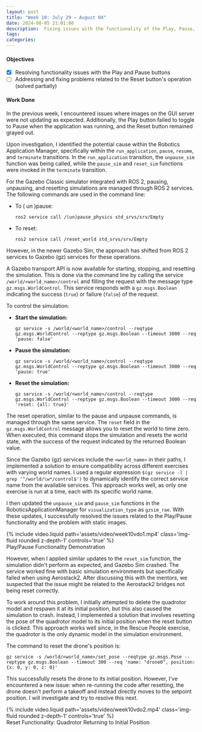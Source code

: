 ```yaml
---
layout: post
title: "Week 10: July 29 ~ August 04"
date: 2024-08-05 21:01:00
description:  Fixing issues with the functionality of the Play, Pause, and Reset buttons for the Gz Harmonic exercise
tags: 
categories: 
--- 
```


#### Objectives

- [x] Resolving functionality issues with the Play and Pause buttons
- [ ] Addressing and fixing problems related to the Reset button's operation (solved partially)

#### Work Done

In the previous week, I encountered issues where images on the GUI server were not updating as expected. Additionally, the Play button failed to toggle to Pause when the application was running, and the Reset button remained grayed out.

Upon investigation, I identified the potential cause within the Robotics Application Manager, specifically within the `run_application`, `pause`, `resume`, and `terminate` transitions. In the `run_application` transition, the `unpause_sim` function was being called, while the `pause_sim` and `reset_sim` functions were invoked in the `terminate` transition.

For the Gazebo Classic simulator integrated with ROS 2, pausing, unpausing, and resetting simulations are managed through ROS 2 services. The following commands are used in the command line:

- To ( un )pause:
  ```
  ros2 service call /(un)pause_physics std_srvs/srv/Empty
  ```

- To reset:
  ```
  ros2 service call /reset_world std_srvs/srv/Empty
  ```

However, in the newer Gazebo Sim, the approach has shifted from ROS 2 services to Gazebo (gz) services for these operations. 

A Gazebo transport API is now available for starting, stopping, and resetting the simulation. This is done via the command line by calling the service `/world/<world_name>/control` and filling the request with the message type `gz.msgs.WorldControl`. This service responds with a `gz.msgs.Boolean` indicating the success (`true`) or failure (`false`) of the request.

To control the simulation:

- **Start the simulation:**
  ```
  gz service -s /world/<world_name>/control --reqtype gz.msgs.WorldControl --reptype gz.msgs.Boolean --timeout 3000 --req 'pause: false'
  ```

- **Pause the simulation:**
  ```
  gz service -s /world/<world_name>/control --reqtype gz.msgs.WorldControl --reptype gz.msgs.Boolean --timeout 3000 --req 'pause: true'
  ```

- **Reset the simulation:**
  ```
  gz service -s /world/<world_name>/control --reqtype gz.msgs.WorldControl --reptype gz.msgs.Boolean --timeout 3000 --req 'reset: {all: true}'
  ```

The reset operation, similar to the pause and unpause commands, is managed through the same service. The `reset` field in the `gz.msgs.WorldControl` message allows you to reset the world to time zero. When executed, this command stops the simulation and resets the world state, with the success of the request indicated by the returned Boolean value.

Since the Gazebo (gz) services include the `<world_name>` in their paths, I implemented a solution to ensure compatibility across different exercises with varying world names. I used a regular expression `$(gz service -l | grep '^/world/\w*/control$')` to dynamically identify the correct service name from the available services. This approach works well, as only one exercise is run at a time, each with its specific world name.

I then updated the `unpause_sim` and `pause_sim` functions in the RoboticsApplicationManager for `visualization_type` as `gzsim_rae`. With these updates, I successfully resolved the issues related to the Play/Pause functionality and the problem with static images.

<div class="row mt-3 justify-content-center">
    <div class="col-lg-10 mt-3 mt-md-0">
        {% include video.liquid path='assets/video/week10vdo1.mp4' class='img-fluid rounded z-depth-1' controls='true' %}
    </div>
</div>

<div class="caption">
    Play/Pause Functionality Demonstration
</div>

However, when I applied similar updates to the `reset_sim` function, the simulation didn't perform as expected, and Gazebo Sim crashed. The service worked fine with basic simulation environments but specifically failed when using Aerostack2. After discussing this with the mentors, we suspected that the issue might be related to the Aerostack2 bridges not being reset correctly.

To work around this problem, I initially attempted to delete the quadrotor model and respawn it at its initial position, but this also caused the simulation to crash. Instead, I implemented a solution that involves resetting the pose of the quadrotor model to its initial position when the reset button is clicked. This approach works well since, in the Rescue People exercise, the quadrotor is the only dynamic model in the simulation environment.

The command to reset the drone's position is:

```
gz service -s /world/<world_name>/set_pose --reqtype gz.msgs.Pose --reptype gz.msgs.Boolean --timeout 300 --req 'name: "drone0", position: {x: 0, y: 0, z: 0}'
```

This successfully resets the drone to its initial position. However, I've encountered a new issue: when re-running the code after resetting, the drone doesn't perform a takeoff and instead directly moves to the setpoint position. I will investigate and try to resolve this next.

<div class="row mt-3 justify-content-center">
    <div class="col-lg-10 mt-3 mt-md-0">
        {% include video.liquid path='assets/video/week10vdo2.mp4' class='img-fluid rounded z-depth-1' controls='true' %}
    </div>
</div>

<div class="caption">
    Reset Functionality: Quadrotor Returning to Initial Position
</div>